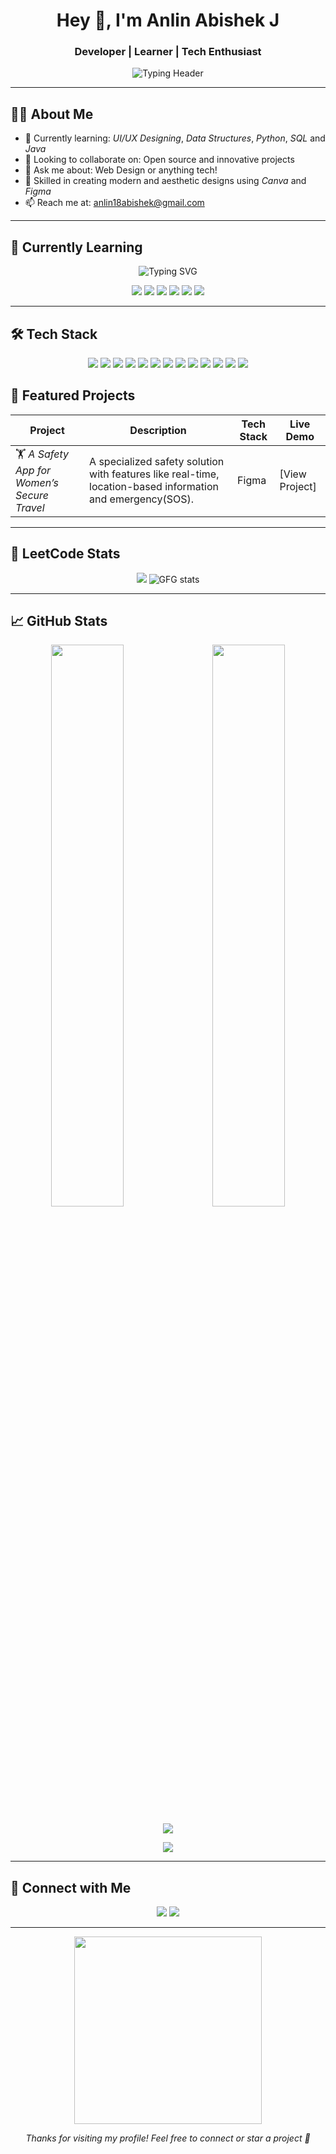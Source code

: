 <h1 align="center">Hey 👋, I'm Anlin Abishek J</h1>
<h3 align="center">Developer | Learner | Tech Enthusiast</h3>

<p align="center">
  <img src="https://readme-typing-svg.herokuapp.com?font=Fira+Code&size=22&duration=2000&pause=1000&center=true&vCenter=true&width=500&lines=Crafting+Dream+Experiences;Designing+Interfaces+with+Passion;Solving+Problems+with+Code" alt="Typing Header" />
</p>

---

## 🧑‍💻 About Me

- 🌱 Currently learning:  *UI/UX Designing*, *Data Structures*, *Python*, *SQL* and *Java*  
- 👯 Looking to collaborate on: Open source and innovative projects  
- 💬 Ask me about: Web Design or anything tech!  
- 🎨 Skilled in creating modern and aesthetic designs using *Canva* and *Figma* 
- 📫 Reach me at: anlin18abishek@gmail.com  


---

## 🚀 Currently Learning

<p align="center">
  <img src="https://readme-typing-svg.herokuapp.com?font=Fira+Code&size=22&duration=2000&pause=1000&center=true&vCenter=true&width=500&lines=Currently+Learning..." alt="Typing SVG" />
</p>

<p align="center">
  <img src="https://img.shields.io/badge/Python-3776AB?style=for-the-badge&logo=python&logoColor=white" />
  <img src="https://img.shields.io/badge/UI%2FUX%20Design-F4B400?style=for-the-badge&logo=figma&logoColor=white" />
  <img src="https://img.shields.io/badge/Data%20Structures-0A66C2?style=for-the-badge&logo=leetcode&logoColor=white" />
  <img src="https://img.shields.io/badge/Java-FF0000?style=for-the-badge&logo=java&logoColor=white" />
  <img src="https://img.shields.io/badge/SQL-007396?style=for-the-badge&logo=sql&logoColor=white" />
  <img src="https://img.shields.io/badge/Cybersecurity-FFA500?style=for-the-badge&logo=shieldsdotio&logoColor=white" />
</p>

---

## 🛠️ Tech Stack

<p align="center">
  
  <img src="https://img.shields.io/badge/Java-FF0000?style=for-the-badge&logo=java&logoColor=white" />
  <img src="https://img.shields.io/badge/Python-007396?style=for-the-badge&logo=java&logoColor=white" />
  <img src="https://img.shields.io/badge/OpenCV-5C3EE8?style=for-the-badge&logo=opencv&logoColor=white" />
  <img src="https://img.shields.io/badge/SubFinder-FFA500?style=for-the-badge&logo=java&logoColor=white" />
  
  <img src="https://img.shields.io/badge/SQLite-003B57?style=for-the-badge&logo=sqlite&logoColor=white" />
  <img src="https://img.shields.io/badge/Git-90EE90?style=for-the-badge&logo=git&logoColor=white" />
  <img src="https://img.shields.io/badge/VSCode-007ACC?style=for-the-badge&logo=visual-studio-code&logoColor=white" />
  <img src="https://img.shields.io/badge/Figma-F24E1E?style=for-the-badge&logo=figma&logoColor=white" />
  <img src="https://img.shields.io/badge/Canva-00C4CC?style=for-the-badge&logo=canva&logoColor=white" />
  <img src="https://img.shields.io/badge/MS%20PowerPoint-B7472A?style=for-the-badge&logo=microsoft-powerpoint&logoColor=white" />
 <img src="https://img.shields.io/badge/GitHub-181717?style=for-the-badge&logo=github&logoColor=white" />
  <img src="https://img.shields.io/badge/Jupyter%20Notebook-FF0000?style=for-the-badge&logo=jupyter&logoColor=white" />
  <img src="https://img.shields.io/badge/Anaconda-FF8C00?style=for-the-badge&logo=anaconda&logoColor=white" />
  
  
</p>

## 📌 Featured Projects

| Project | Description | Tech Stack | Live Demo |
|---------|-------------|------------|-----------|
| 🏋️ *A Safety App for Women’s Secure Travel* | A specialized safety solution with features like real-time, location-based information and emergency(SOS). | Figma | [View Project] |


---

## 🧠 LeetCode Stats

<p align="center">
  <img src="https://leetcard.jacoblin.cool/Anlin_Abishek?theme=dark&font=Montagu%20Slab&ext=heatmap" />
  <img src="https://gfgstatscard.vercel.app/<YOUR_USERNAME>" alt="GFG stats" />
</p>

---


## 📈 GitHub Stats

<p align="center">
  <img src="https://github-readme-stats.vercel.app/api?username=Sastidharan07&show_icons=true&theme=radical&hide_border=true" width="48%" />
  &nbsp;&nbsp;
  <img src="https://github-readme-stats.vercel.app/api/top-langs/?username=Sastidharan07&layout=compact&theme=radical&hide_border=true" width="48%" />
</p>
<p align="center">
  <img src="https://github-readme-streak-stats.herokuapp.com/?user=Sastidharan07&theme=radical&hide_border=true" />
</p>
<p align="center"> <img src="https://github-readme-activity-graph.vercel.app/graph?username=Sastidharan07&theme=rogue&area=true&hide_border=true" /> </p>

---

## 🔗 Connect with Me

<p align="center">
  <a href="mailto:sastidharan07@gmail.com"><img src="https://img.shields.io/badge/Gmail-D14836?style=for-the-badge&logo=gmail&logoColor=white" /></a>
  <a href="https://www.linkedin.com/in/sastidharan7"><img src="https://img.shields.io/badge/LinkedIn-0077B5?style=for-the-badge&logo=linkedin&logoColor=white" /></a>
</p>

---

<p align="center">
  <img src="https://media.giphy.com/media/v1.Y2lkPTc5MGI3NjExdHJhbWJvbnktc3Rvcnkta2V5Ym9hcmQtdHJhbnNpdGlvbnMtYmV0d2Vlbi1mcmFtZXMtYmFuYW5hL3hrbXBrd3lqdzR5Y3RuMXVwdnpvdXR5aDI2bSZlcD12MV9naWZzX3NlYXJjaCZjdD1n/xkmpr6uovk5yctn1upvzoutyh262/giphy.gif" width="300" />
</p>

<p align="center"><i>Thanks for visiting my profile! Feel free to connect or star a project 🌟</i></p>
